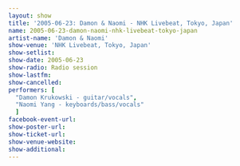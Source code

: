 ```yaml
---
layout: show
title: '2005-06-23: Damon & Naomi - NHK Livebeat, Tokyo, Japan'
name: 2005-06-23-damon-naomi-nhk-livebeat-tokyo-japan
artist-name: 'Damon & Naomi'
show-venue: 'NHK Livebeat, Tokyo, Japan'
show-setlist: 
show-date: 2005-06-23
show-radio: Radio session
show-lastfm: 
show-cancelled: 
performers: [
  "Damon Krukowski - guitar/vocals",
  "Naomi Yang - keyboards/bass/vocals"
  ]
facebook-event-url: 
show-poster-url: 
show-ticket-url: 
show-venue-website: 
show-additional: 
---
```


